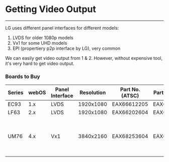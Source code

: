 # Getting Video Output

---

LG uses different panel interfaces for different models:

1. LVDS for older 1080p models
2. Vx1 for some UHD models
3. EPI (propertiery p2p interface by LG), very common

We can easily get video output from 1 & 2. However, without expensive tool, it's very hard to get video output.

### Boards to Buy

| Series | webOS | Panel Interface | Resolution | Part No. (ATSC) | Part No. (DVB) | Notes                                      |
|--------|-------|-----------------|------------|-----------------|----------------|--------------------------------------------|
| EC93   | 1.x   | LVDS            | 1920x1080  | EAX66612205     | EAX65612205    |                                            |
| LF63   | 2.x   | LVDS            | 1920x1080  | EAX66202604     | EAX66202603    |                                            |
| UM76   | 4.x   | Vx1             | 3840x2160  | EAX68253604     | EAX68253604    | Vx1 interface only available for 75" model |